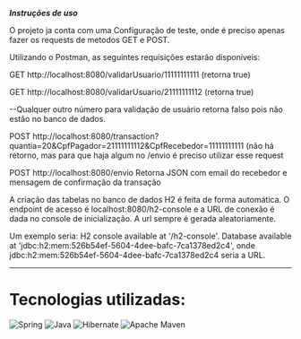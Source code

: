 ***Instruções de uso***

O projeto ja conta com uma Configuração de teste, onde é preciso apenas fazer os requests de metodos GET e POST.

Utilizando o Postman, as seguintes requisições estarão disponíveis:

GET http://localhost:8080/validarUsuario/11111111111 (retorna true)

GET http://localhost:8080/validarUsuario/21111111112 (retorna true)

--Qualquer outro número para validação de usuário retorna falso pois não estão no banco de dados.


POST http://localhost:8080/transaction?quantia=20&CpfPagador=21111111112&CpfRecebedor=11111111111 (não há retorno, mas para que haja algum no /envio é preciso utilizar esse request


POST http://localhost:8080/envio Retorna JSON com email do recebedor e mensagem de confirmação da transação


A criação das tabelas no banco de dados H2 é feita de forma automática. O endpoint de acesso é localhost:8080/h2-console e a URL de conexão é dada no console de inicialização.
A url sempre é gerada aleatoriamente.

Um exemplo seria:  H2 console available at '/h2-console'. Database available at 'jdbc:h2:mem:526b54ef-5604-4dee-bafc-7ca1378ed2c4', onde jdbc:h2:mem:526b54ef-5604-4dee-bafc-7ca1378ed2c4 seria a URL.
***
# Tecnologias utilizadas:

![Spring](https://img.shields.io/badge/spring-%236DB33F.svg?style=for-the-badge&logo=spring&logoColor=white)
![Java](https://img.shields.io/badge/java-%23ED8B00.svg?style=for-the-badge&logo=openjdk&logoColor=white)
![Hibernate](https://img.shields.io/badge/Hibernate-59666C?style=for-the-badge&logo=Hibernate&logoColor=white)
![Apache Maven](https://img.shields.io/badge/Apache%20Maven-C71A36?style=for-the-badge&logo=Apache%20Maven&logoColor=white)
